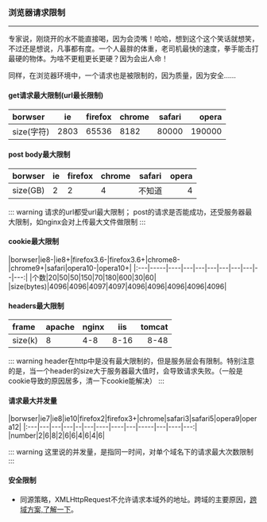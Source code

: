 ### 浏览器请求限制
-------
专家说，刚烧开的水不能直接喝，因为会烫嘴！哈哈，想到这个这个笑话就想笑，不过还是想说，凡事都有度。一个人最胖的体重，老司机最快的速度，拳手能击打最硬的物体。为啥不更粗更长更硬？因为会出人命！

同样，在浏览器环境中，一个请求也是被限制的，因为质量，因为安全……

#### get请求最大限制(url最长限制)
|borwser|ie|firefox|chrome|safari|opera|
|:---|-----|---|---|---|---:|
|size(字符)|2803|65536|8182|80000|190000|

#### post body最大限制
|borwser|ie|firefox|chrome|safari|opera|
|:---|-----|---|---|---|---:|
|size(GB)|2|2|4|不知道|4|

::: warning
请求的url都受url最大限制；
post的请求是否能成功，还受服务器最大限制，如nginx会对上传最大文件做限制
:::

#### cookie最大限制
|borwser|ie8-|ie8+|firefox3.6-|firefox3.6+|chrome8-|chrome9+|safari|opera10-|opera10+|
|:---|-----|----|---|---|---|---|---|---|--|---:|
|个数|20|50|50|150|70|180|600|30|60|
|size(bytes)|4096|4096|4097|4097|4096|4096|4096|4096|4096|

#### headers最大限制
|frame|apache|nginx|iis|tomcat|
|:---|-----|---|---|---:|
|size(k)|8|4-8|8-16|8-48|

::: warning
header在http中是没有最大限制的，但是服务层会有限制。特别注意的是，当一个header的size大于服务器最大值时，会导致请求失败。（一般是cookie导致的原因居多，清一下cookie能解决）
:::

#### 请求最大并发量
|borwser|ie7|ie8|ie10|firefox2|firefox3+|chrome|safari3|safari5|opera9|opera12|
|:---|---|---|---|--|---|----|----|---|-----|---|----|---:|
|number|2|6|8|2|6|6|4|6|4|6|

::: warning
这里说的并发量，是指同一时间，对单个域名下的请求最大次数限制
:::

#### 安全限制
* 同源策略，XMLHttpRequest不允许请求本域外的地址。跨域的主要原因，[跨域方案,了解一下](./cross-domain/index.md)。